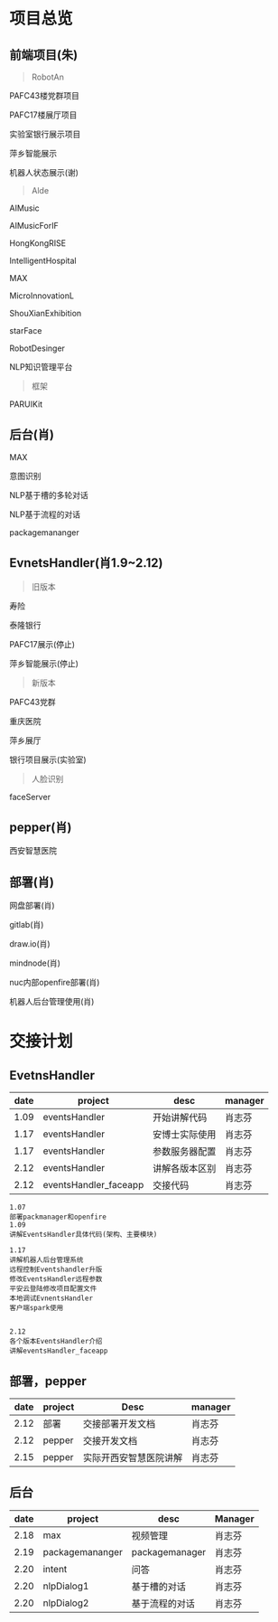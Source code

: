 # 项目总览

## 前端项目(朱)

> RobotAn

PAFC43楼党群项目

PAFC17楼展厅项目

实验室银行展示项目

萍乡智能展示

机器人状态展示(谢)

> Alde

AIMusic

AIMusicForIF

HongKongRISE

IntelligentHospital

MAX

MicroInnovationL

ShouXianExhibition

starFace

RobotDesinger

NLP知识管理平台

> 框架

PARUIKit

##  后台(肖)

MAX

意图识别

NLP基于槽的多轮对话

NLP基于流程的对话

packagemananger

## EvnetsHandler(肖1.9~2.12)

> 旧版本

寿险

泰隆银行

PAFC17展示(停止)

萍乡智能展示(停止)

> 新版本

PAFC43党群

重庆医院

萍乡展厅

银行项目展示(实验室)

> 人脸识别

faceServer

## pepper(肖)

西安智慧医院

## 部署(肖)

网盘部署(肖)

gitlab(肖)

draw.io(肖)

mindnode(肖)

nuc内部openfire部署(肖)

机器人后台管理使用(肖)

# 交接计划

## EvetnsHandler

| date | project               | desc           | manager |
| ---- | --------------------- | -------------- | ------- |
| 1.09 | eventsHandler         | 开始讲解代码   | 肖志芬  |
| 1.17 | eventsHandler         | 安博士实际使用 | 肖志芬  |
| 1.17 | eventsHandler         | 参数服务器配置 | 肖志芬  |
| 2.12 | eventsHandler         | 讲解各版本区别 | 肖志芬  |
| 2.12 | eventsHandler_faceapp | 交接代码       | 肖志芬  |

```
1.07
部署packmanager和openfire
1.09
讲解EventsHandler具体代码(架构、主要模块)

1.17
讲解机器人后台管理系统
远程控制Eventshandler升版
修改EventsHandler远程参数
平安云登陆修改项目配置文件
本地调试EvnentsHandler
客户端spark使用


2.12
各个版本EventsHandler介绍
讲解eventsHandler_faceapp
```

## 部署，pepper

| date | project | Desc                   | manager |
| ---- | ------- | ---------------------- | ------- |
| 2.12 | 部署    | 交接部署开发文档       | 肖志芬  |
| 2.12 | pepper  | 交接开发文档           | 肖志芬  |
| 2.15 | pepper  | 实际开西安智慧医院讲解 | 肖志芬  |

## 后台

| date | project         | desc           | Manager |
| ---- | --------------- | -------------- | ------- |
| 2.18 | max             | 视频管理       | 肖志芬  |
| 2.19 | packagemananger | packagemanager | 肖志芬  |
| 2.20 | intent          | 问答           | 肖志芬  |
| 2.20 | nlpDialog1      | 基于槽的对话   | 肖志芬  |
| 2.20 | nlpDialog2      | 基于流程的对话 | 肖志芬  |

  